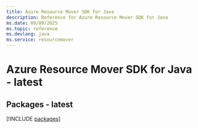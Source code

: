 ```yaml
---
title: Azure Resource Mover SDK for Java
description: Reference for Azure Resource Mover SDK for Java
ms.date: 09/09/2025
ms.topic: reference
ms.devlang: java
ms.service: resourcemover
---
```

# Azure Resource Mover SDK for Java - latest
## Packages - latest
[!INCLUDE [packages](resource-mover-index.md)]